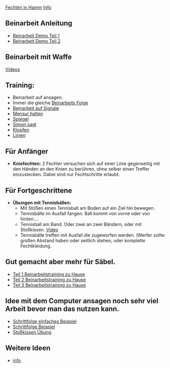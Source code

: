 [Fechten in Hamm](http://www.fechten-hamm.de) [Info](https://asc4asc.github.io/fechten/)

## Beinarbeit Anleitung

* [Beinarbeit Demo Teil 1](https://www.youtube.com/watch?v=cnSkIA_2OTQ)
* [Beinarbeit Demo Teil 2](https://www.youtube.com/watch?v=BfCmxDN5qXA)

## Beinarbeit mit Waffe
[Videos](https://www.youtube.com/channel/UCihu6xROo2IqEajFyeQ__ig)

## Training:
* Beinarbeit auf ansagen.
* Immer die gleiche [Beinarbeits Folge](folge) 
* [Beinarbeit auf Signale](https://www.youtube.com/watch?v=l6AWEmhbKq4&list=PLiw77fdUd29GVPsIUFwCJsIByVvn9i2iD&index=8)
* [Mensur halten](mensurhalten)
* [Spiegel](spiegel)
* [Simon sagt](simon)
* [Klopfen](klopfen)
* [Linien](linien)

## Für Anfänger 
* **Kniefechten:** 2 Fechter versuchen sich auf einer Linie gegenseitig mit den Händen an den Knien zu berühren, ohne selber einen Treffer einzustecken. Dabei sind nur Fechtschritte erlaubt. 

## Für Fortgeschrittene
* **Übungen mit Tennisbällen:**  
  * Mit Stößen einen Tennisball am Boden auf ein Ziel hin bewegen.
  * Tennisbälle im Ausfall fangen. Ball kommt von vorne oder von hinten....
  * Tennisball am Band. Oder zwei an zwei Bändern, oder mit Stoßkissen. [Video](https://www.youtube.com/watch?v=_P2R9BvAj-4)
  * Tennisbälle treffen mit Ausfall die zugeworfen werden. (Werfer sollte großen Abstand haben oder seitlich stehen, oder komplette Fechtkleidung.

## Gut gemacht aber mehr für Säbel.
* [Teil 1 Beinarbeitstraining zu Hause](https://www.youtube.com/watch?v=Kls9IiNQ47Y) 
* [Teil 2 Beinarbeitstraining zu Hause](https://www.youtube.com/watch?v=tqOIJlE_fE4)
* [Teil 3 Beinarbeitstraining zu Hause](https://www.youtube.com/watch?v=Zc616s3HdmA)

## Idee mit dem Computer ansagen noch sehr viel Arbeit bevor man das nutzen kann.
* [Schrittfolge einfaches Beispiel](S1/index.html)
* [Schrittfolge Beispiel](S2/index.html)
* [Stoßkissen Übung](S3/index.html)

## Weitere Ideen
* [info](level)
